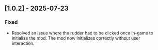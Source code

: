 ## [1.0.2] - 2025-07-23

### Fixed
- Resolved an issue where the rudder had to be clicked once in-game to initialize the mod. The mod now initializes correctly without user interaction.
